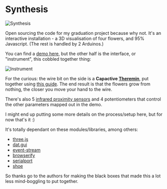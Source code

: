 # Synthesis

![Synthesis](https://raw.github.com/hughsk/flora/master/images/screenshot.jpg)

Open sourcing the code for my graduation project because why not. It's an
interactive installation - a 3D visualisation of four flowers, and 95%
Javascript. (The rest is handled by 2 Arduinos.)

You can find a [demo here](http://hughsk.github.com/flora/public), but the other half is the interface, or "instrument", this cobbled together thing:

![Instrument](https://raw.github.com/hughsk/flora/master/images/instrument.jpg)

For the curious: the wire bit on the side is a
**Capactive [Theremin](http://www.youtube.com/watch?v=w5qf9O6c20o)**,
put together using [this guide](http://interface.khm.de/index.php/lab/experiments/theremin-as-a-capacitive-sensing-device/).
The end result is that the flowers grow from nothing, the closer you move your
hand to the wire.

There's also 5 [infrared proximity sensors](http://littlebirdelectronics.com/products/infrared-proximity-sensor-short-range-sharp-gp2d120xj00f) and 4
potentiometers that control the other parameters mapped out in the demo.

I might end up putting some more details on the process/setup here, but for now
that's it :)

It's totally dependant on these modules/libraries, among others:

* [three.js](http://mrdoob.github.com/three.js/)
* [dat.gui](http://workshop.chromeexperiments.com/examples/gui/)
* [event-stream](http://npm.im/event-stream)
* [browserify](http://npm.im/browserify)
* [serialport](http://npm.im/serialport)
* [shoe](http://npm.im/shoe)

So thanks go to the authors for making the black boxes that made this a lot
less mind-boggling to put together.
